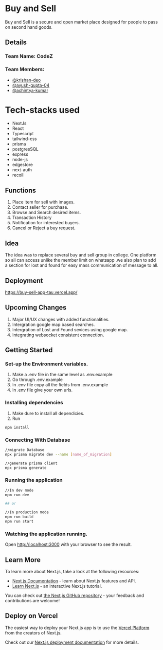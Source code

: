 # Buy and Sell
Buy and Sell is a secure and open market place designed for people to pass on second hand goods.
## Details
### Team Name: CodeZ
### Team Members:
- [@krishan-deo](https://github.com/krishan-deo)
- [@ayush-gupta-04](https://github.com/ayush-gupta-04)
- [@achintya-kumar](https://github.com/Achintya512)



# Tech-stacks used
- NextJs 
- React
- Typescript
- tailwind-css
- prisma
- postgresSQL
- express
- node-js
- edgestore
- next-auth
- recoil


## Functions
1. Place item for sell with images.
2. Contact seller for purchase.
3. Browse and Search desired items.
4. Transaction History
5. Notification for interested buyers.
6. Cancel or Reject a buy request.


## Idea
The idea was to replace several buy and sell group in college. One platform  so all can access unlike the member limit on whatsapp .we also plan to add a section for lost and found for easy mass communication of message to all.



## Deployment
https://buy-sell-app-tau.vercel.app/


## Upcoming Changes
1. Major UI/UX changes with added functionalities.
2. Intergration google map based searches.
3. Intergration of Lost and Found sevices using google map.
4. Integrating websocket consistent connection.



## Getting Started

### Set-up the Environment variables.
1. Make a .env file in the same level as .env.example
2. Go through .env.example
3. In .env file copy all the fields from .env.example
4. In .env file give your own urls.

### Installing dependencies
1. Make dure to install all dependicies.
2. Run
```bash
npm install
```

### Connecting With Database
```bash
//migrate Database
npx prisma migrate dev --name [name_of_migration]

//generate prisma client
npx prisma generate
```


### Running the application
```bash
//In dev mode
npm run dev

## or

//In production mode
npm run build
npm run start
```

### Watching the application running.

Open [http://localhost:3000](http://localhost:3000) with your browser to see the result.




## Learn More

To learn more about Next.js, take a look at the following resources:

- [Next.js Documentation](https://nextjs.org/docs) - learn about Next.js features and API.
- [Learn Next.js](https://nextjs.org/learn) - an interactive Next.js tutorial.

You can check out [the Next.js GitHub repository](https://github.com/vercel/next.js) - your feedback and contributions are welcome!

## Deploy on Vercel

The easiest way to deploy your Next.js app is to use the [Vercel Platform](https://vercel.com/new?utm_medium=default-template&filter=next.js&utm_source=create-next-app&utm_campaign=create-next-app-readme) from the creators of Next.js.

Check out our [Next.js deployment documentation](https://nextjs.org/docs/app/building-your-application/deploying) for more details.
